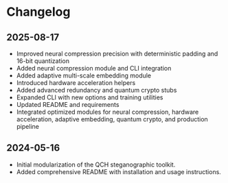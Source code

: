 # Changelog

## 2025-08-17
- Improved neural compression precision with deterministic padding and 16-bit quantization
- Added neural compression module and CLI integration
- Added adaptive multi-scale embedding module
- Introduced hardware acceleration helpers
- Added advanced redundancy and quantum crypto stubs
- Expanded CLI with new options and training utilities
- Updated README and requirements
- Integrated optimized modules for neural compression, hardware acceleration, adaptive embedding, quantum crypto, and production pipeline

## 2024-05-16
- Initial modularization of the QCH steganographic toolkit.
- Added comprehensive README with installation and usage instructions.
